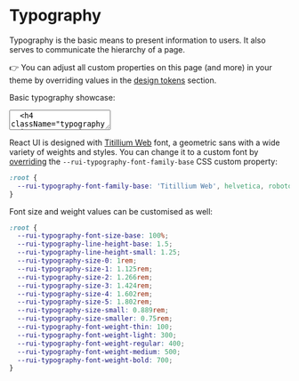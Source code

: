 # Typography

Typography is the basic means to present information to users. It also serves to
communicate the hierarchy of a page.

👉 You can adjust all custom properties on this page (and more) in your theme by
overriding values in the
[design tokens](/docs/customize/theming/overview#design-tokens) section.

Basic typography showcase:

<textarea is="docoff-react-preview">
  <h4 className="typography-size-0">Font size 0 (base font size)</h4>
  <h4 className="typography-size-1">Font size 1</h4>
  <h4 className="typography-size-2">Font size 2</h4>
  <h4 className="typography-size-3">Font size 3</h4>
  <h4 className="typography-size-4">Font size 4</h4>
  <h4 className="typography-size-5">Font size 5</h4>
  <p>
    Curabitur sagittis hendrerit ante. Integer pellentesque quam vel velit. Sed
    vel lectus. Donec odio tempus molestie, porttitor ut, iaculis quis, sem.
    Pellentesque sapien. Ut enim ad minima veniam, quis nostrum exercitationem
    ullam corporis suscipit laboriosam, nisi ut aliquid ex ea commodi
    consequatur?
  </p>
  <p>
    <strong>Bold text</strong>
  </p>
  <p>
    <em>Emphasized text</em>
  </p>
  <p>
    <small>Small text</small>
  </p>
  <p>
    <code>Inline code</code>
  </p>
  <p>
    <a href="/">Link</a>
  </p>
  <ul>
    <li>Unordered list item 1</li>
    <li>Unordered list item 2</li>
    <li>Unordered list item 3</li>
  </ul>
  <ol>
    <li>Ordered list item 1</li>
    <li>Ordered list item 2</li>
    <li>Ordered list item 3</li>
  </ol>
</textarea>

React UI is designed with
[Titillium Web](https://fonts.google.com/specimen/Titillium+Web) font,
a geometric sans with a wide variety of weights and styles. You can change it to
a custom font by [overriding](/docs/customize/theming/overview) the
`--rui-typography-font-family-base` CSS custom property:

```css
:root {
  --rui-typography-font-family-base: 'Titillium Web', helvetica, roboto, arial, sans-serif;
}
```

Font size and weight values can be customised as well:

```css
:root {
  --rui-typography-font-size-base: 100%;
  --rui-typography-line-height-base: 1.5;
  --rui-typography-line-height-small: 1.25;
  --rui-typography-size-0: 1rem;
  --rui-typography-size-1: 1.125rem;
  --rui-typography-size-2: 1.266rem;
  --rui-typography-size-3: 1.424rem;
  --rui-typography-size-4: 1.602rem;
  --rui-typography-size-5: 1.802rem;
  --rui-typography-size-small: 0.889rem;
  --rui-typography-size-smaller: 0.75rem;
  --rui-typography-font-weight-thin: 100;
  --rui-typography-font-weight-light: 300;
  --rui-typography-font-weight-regular: 400;
  --rui-typography-font-weight-medium: 500;
  --rui-typography-font-weight-bold: 700;
}
```
